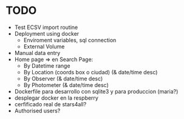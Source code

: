 # TODO

* Test ECSV import routine
* Deployment using docker
	- Enviroment variables, sql connection
	- External Volume
* Manual data entry
* Home page => en Search Page:
	- By Datetime range
	- By Location (coords box o ciudad) (& date/time desc)
	- By Observer (& date/time desc)
	- By Photometer (& date/time desc)
* Dockerfile para desarrollo con sqlite3 y para produccion (maria?)
* desplegar docker en la respberry
* cerfificado real de stars4all?
* Authorised users?